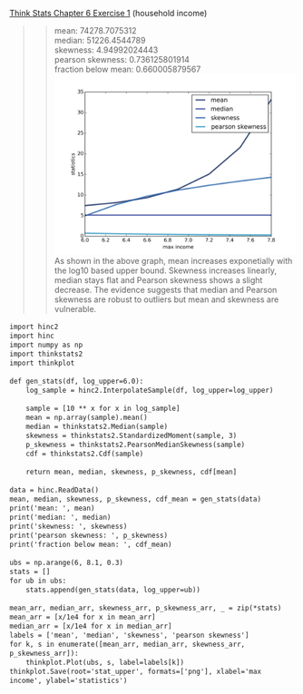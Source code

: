 [Think Stats Chapter 6 Exercise 1](http://greenteapress.com/thinkstats2/html/thinkstats2007.html#toc60) (household income)

>> mean:  74278.7075312   
median:  51226.4544789   
skewness:  4.94992024443   
pearson skewness:  0.736125801914   
fraction below mean:  0.660005879567   
![stats vs max income](img/stat_upper.png)   
As shown in the above graph, mean increases exponetially with the log10 based upper bound. Skewness increases linearly, median stays flat and Pearson skewness shows a slight decrease. The evidence suggests that median and Pearson skewness are robust to outliers but mean and skewness are vulnerable.   

    import hinc2
    import hinc
    import numpy as np
    import thinkstats2
    import thinkplot
    
    def gen_stats(df, log_upper=6.0):
        log_sample = hinc2.InterpolateSample(df, log_upper=log_upper)
    
        sample = [10 ** x for x in log_sample]
        mean = np.array(sample).mean()
        median = thinkstats2.Median(sample)
        skewness = thinkstats2.StandardizedMoment(sample, 3)
        p_skewness = thinkstats2.PearsonMedianSkewness(sample)
        cdf = thinkstats2.Cdf(sample)
    
        return mean, median, skewness, p_skewness, cdf[mean]
    
    data = hinc.ReadData()
    mean, median, skewness, p_skewness, cdf_mean = gen_stats(data)
    print('mean: ', mean)
    print('median: ', median)
    print('skewness: ', skewness)
    print('pearson skewness: ', p_skewness)
    print('fraction below mean: ', cdf_mean)
    
    ubs = np.arange(6, 8.1, 0.3)
    stats = []
    for ub in ubs:
        stats.append(gen_stats(data, log_upper=ub))
    
    mean_arr, median_arr, skewness_arr, p_skewness_arr, _ = zip(*stats)
    mean_arr = [x/1e4 for x in mean_arr]
    median_arr = [x/1e4 for x in median_arr]
    labels = ['mean', 'median', 'skewness', 'pearson skewness']
    for k, s in enumerate([mean_arr, median_arr, skewness_arr, p_skewness_arr]):
        thinkplot.Plot(ubs, s, label=labels[k])
    thinkplot.Save(root='stat_upper', formats=['png'], xlabel='max income', ylabel='statistics')



